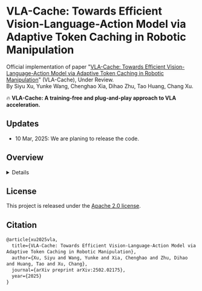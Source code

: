 # VLA-Cache: Towards Efficient Vision-Language-Action Model via Adaptive Token Caching in Robotic Manipulation
Official implementation of paper "[VLA-Cache: Towards Efficient Vision-Language-Action Model via Adaptive Token Caching in Robotic Manipulation](https://arxiv.org/abs/2502.02175)" (VLA-Cache), Under Review.  
By Siyu Xu, Yunke Wang, Chenghao Xia, Dihao Zhu, Tao Huang, Chang Xu.

:fire: **VLA-Cache: A training-free and plug-and-play approach to VLA acceleration.**


## Updates
* 10 Mar, 2025: We are planing to release the code.

## Overview
<details>

### Abstract

Vision-Language-Action (VLA) model can process instructions and visual perception to directly generate actions as output in an end-to-end fashion due to its strong multi-modal reasoning capabilities. While the performance of VLA models is promising, their computational cost can be substantial. This raises challenge for applying them on robotics tasks, which requires real-time decision-making to respond quickly to environmental changes. Since robotic control involves sequential decision-making, the visual input often exhibits minimal variation between successive steps. A natural idea is to reuse the computational results of unchanged visual tokens from the last step. Motivated by this idea, we propose VLA-Cache, an efficient vision-language-action model. VLA-Cache incorporates a token-selection mechanism that compares the visual input at each step with the input from the previous step, adaptively identifying visual tokens with minimal changes. The computational results for these unchanged tokens are then reused in subsequent steps via KV-cache, thereby significantly improving the efficiency of the VLA-Cache model. Experimental results on both simulation (e.g., LIBERO benchmark and SIMPLER) and real-world robot valid VLA-Cache can achieve practical acceleration with minimal sacrifice in success rate.


<p align='center'>
<img src='./assests/method.png' alt='mask' width='1200px'>
</p>

</details>

## License  
This project is released under the [Apache 2.0 license](LICENSE).

## Citation  
```
@article{xu2025vla,
  title={VLA-Cache: Towards Efficient Vision-Language-Action Model via Adaptive Token Caching in Robotic Manipulation},
  author={Xu, Siyu and Wang, Yunke and Xia, Chenghao and Zhu, Dihao and Huang, Tao and Xu, Chang},
  journal={arXiv preprint arXiv:2502.02175},
  year={2025}
}
```